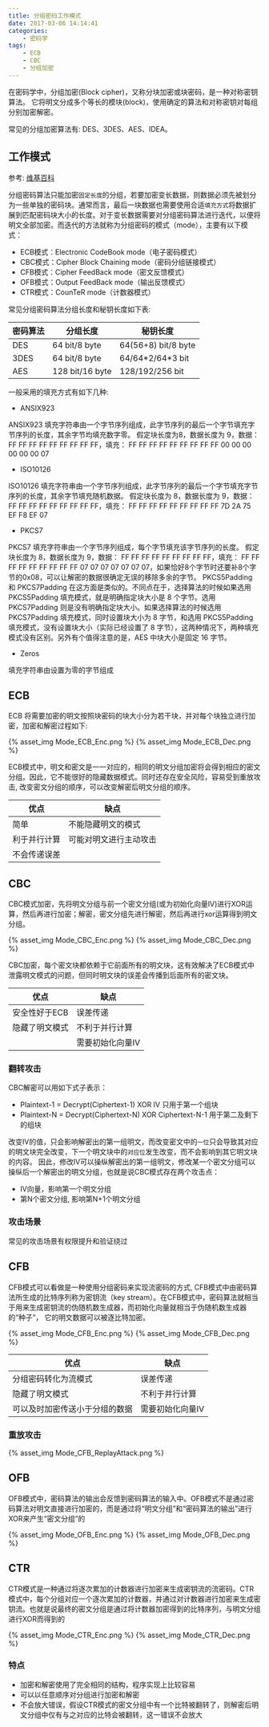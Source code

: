 ```yaml
---
title: 分组密码工作模式
date: 2017-03-06 14:14:41
categories:
    - 密码学
tags:
    - ECB
    - CBC
    - 分组加密
---
```


在密码学中，分组加密(Block cipher)，又称分块加密或块密码，是一种对称密钥算法。 它将明文分成多个等长的模块(block)，使用确定的算法和对称密钥对每组分别加密解密。

常见的分组加密算法有: DES、3DES、AES、IDEA。

<!-- more -->

## 工作模式

参考: [维基百科](https://en.wikipedia.org/wiki/Block_cipher_mode_of_operation)

分组密码算法只能加密`固定长度`的分组，若要加密变长数据，则数据必须先被划分为一些单独的密码块。通常而言，最后一块数据也需要使用合适`填充方式`将数据扩展到匹配密码块大小的长度。对于变长数据需要对分组密码算法进行迭代，以便将明文全部加密。而迭代的方法就称为分组密码的模式（mode），主要有以下模式：

* ECB模式：Electronic CodeBook mode（电子密码模式）
* CBC模式：Cipher Block Chaining mode（密码分组链接模式）
* CFB模式：Cipher FeedBack mode（密文反馈模式）
* OFB模式：Output FeedBack mode（输出反馈模式）
* CTR模式：CounTeR mode（计数器模式）

常见分组密码算法分组长度和秘钥长度如下表:

| 密码算法 | 分组长度 | 秘钥长度 |
| ---- | ----- | ----- |
| DES | 64 bit/8 byte | 64(56+8) bit/8 byte |
| 3DES | 64 bit/8 byte |  64/64\*2/64\*3 bit |
| AES | 128 bit/16 byte | 128/192/256 bit |

一般采用的填充方式有如下几种:

* ANSIX923

ANSIX923 填充字符串由一个字节序列组成，此字节序列的最后一个字节填充字节序列的长度，其余字节均填充数字零。
假定块长度为8，数据长度为 9，数据： FF FF FF FF FF FF FF FF FF，填充： FF FF FF FF FF FF FF FF FF 00 00 00 00 00 00 07

* ISO10126

ISO10126 填充字符串由一个字节序列组成，此字节序列的最后一个字节填充字节序列的长度，其余字节填充随机数据。
假定块长度为 8，数据长度为 9，数据： FF FF FF FF FF FF FF FF FF，填充： FF FF FF FF FF FF FF FF FF 7D 2A 75 EF F8 EF 07

* PKCS7

PKCS7 填充字符串由一个字节序列组成，每个字节填充该字节序列的长度。
假定块长度为 8，数据长度为 9，数据： FF FF FF FF FF FF FF FF FF，填充： FF FF FF FF FF FF FF FF FF 07 07 07 07 07 07 07，如果恰好8个字节时还要补8个字节的0x08，可以让解密的数据很确定无误的移除多余的字节。 PKCS5Padding 和 PKCS7Padding 在这方面是类似的。不同点在于，选择算法的时候如果选用 PKCS5Padding 填充模式，就是明确指定块大小是 8 个字节。选用 PKCS7Padding 则是没有明确指定块大小。如果选择算法的时候选用 PKCS7Padding 填充模式，同时设置块大小为 8 字节，和选用 PKCS5Padding 填充模式，没有设置块大小（实际已经设置了 8 字节），这两种情况下，两种填充模式没有区别。另外有个值得注意的是，AES 中块大小是固定 16 字节。

* Zeros

填充字符串由设置为零的字节组成

## ECB

ECB 将需要加密的明文按照块密码的块大小分为若干块，并对每个块独立进行加密，加密和解密过程如下:

{% asset_img Mode_ECB_Enc.png %}
{% asset_img Mode_ECB_Dec.png %}

ECB模式中，明文和密文是一一对应的，相同的明文分组加密将会得到相应的密文分组。因此，它不能很好的隐藏数据模式。同时还存在安全风险，容易受到重放攻击, 改变密文分组的顺序，可以改变解密后明文分组的顺序。

| 优点 | 缺点 |
| ---- | ---- |
| 简单 | 不能隐藏明文的模式 |
| 利于并行计算 | 可能对明文进行主动攻击 |
| 不会传递误差 | |

## CBC

CBC模式加密，先将明文分组与前一个密文分组(或为初始化向量IV)进行XOR运算，然后再进行加密；解密，密文分组先进行解密，然后再进行xor运算得到明文分组。

{% asset_img Mode_CBC_Enc.png %}
{% asset_img Mode_CBC_Dec.png %}

CBC加密，每个密文块都依赖于它前面所有的明文块，这有效解决了ECB模式中泄露明文模式的问题，但同时明文块的误差会传播到后面所有的密文块。

| 优点 | 缺点 |
| ---- | ---- |
| 安全性好于ECB | 误差传递 |
| 隐藏了明文模式 | 不利于并行计算 |
|  | 需要初始化向量IV |

### 翻转攻击

CBC解密可以用如下式子表示：

* Plaintext-1 = Decrypt(Ciphertext-1) XOR IV  只用于第一个组块
* Plaintext-N = Decrypt(Ciphertext-N) XOR Ciphertext-N-1   用于第二及剩下的组块

改变IV的值，只会影响解密出的第一组明文，而改变密文中的`一位`只会导致其对应的明文块完全改变，下一个明文块中的`对应位`发生改变，而不会影响到其它明文块的内容。
因此，修改IV可以操纵解密出的第一组明文，修改某一个密文分组可以操纵后一个解密出的明文分组，也就是说CBC模式存在两个攻击点：

* IV向量，影响第一个明文分组
* 第N个密文分组, 影响第N+1个明文分组


### 攻击场景

常见的攻击场景有权限提升和验证绕过

## CFB

CFB模式可以看做是一种使用分组密码来实现流密码的方式, CFB模式中由密码算法所生成的比特序列称为密钥流（key stream）。在CFB模式中，密码算法就相当于用来生成密钥流的伪随机数生成器，而初始化向量就相当于伪随机数生成器的“种子”， 它的明文数据可以被逐比特加密。

{% asset_img Mode_CFB_Enc.png %}
{% asset_img Mode_CFB_Dec.png %}

| 优点 | 缺点 |
| ---- | ---- |
| 分组密码转化为流模式 | 误差传递 |
| 隐藏了明文模式 | 不利于并行计算 |
| 可以及时加密传送小于分组的数据 | 需要初始化向量IV |

### 重放攻击

{% asset_img Mode_CFB_ReplayAttack.png %}

## OFB

OFB模式中，密码算法的输出会反馈到密码算法的输入中。OFB模式不是通过密码算法对明文直接进行加密的，而是通过将“明文分组”和“密码算法的输出”进行XOR来产生“密文分组”的

{% asset_img Mode_OFB_Enc.png %}
{% asset_img Mode_OFB_Dec.png %}

## CTR

CTR模式是一种通过将逐次累加的计数器进行加密来生成密钥流的流密码。CTR模式中，每个分组对应一个逐次累加的计数器，并通过对计数器进行加密来生成密钥流。也就是说最终的密文分组是通过将计数器加密得到的比特序列，与明文分组进行XOR而得到的

{% asset_img Mode_CTR_Enc.png %}
{% asset_img Mode_CTR_Dec.png %}

### 特点

* 加密和解密使用了完全相同的结构，程序实现上比较容易
* 可以以任意顺序对分组进行加密和解密
* 不会放大错误，假设CTR模式的密文分组中有一个比特被翻转了，则解密后明文分组中仅有与之对应的比特会被翻转，这一错误不会放大
